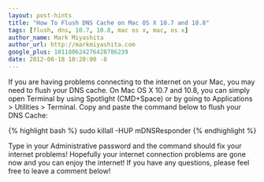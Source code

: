 ```yaml
---
layout: post-hints
title: "How To Flush DNS Cache on Mac OS X 10.7 and 10.8"
tags: [flush, dns, 10.7, 10.8, mac os x, mac, os x]
author_name: Mark Miyashita
author_url: http://markmiyashita.com
google_plus: 101180624276428786239
date: 2012-08-18 10:20:00 -8
---
```


If you are having problems connecting to the internet on your Mac, you may need to flush your DNS cache. On Mac OS X 10.7 and 10.8, you can simply open Terminal by using Spotlight (CMD+Space) or by going to Applications > Utilities > Terminal. Copy and paste the command below to flush your DNS Cache:

{% highlight bash %}
sudo killall -HUP mDNSResponder 
{% endhighlight %}

Type in your Administrative password and the command should fix your internet problems! Hopefully your internet connection problems are gone now and you can enjoy the internet! If you have any questions, please feel free to leave a comment below!
